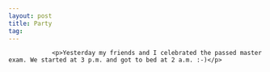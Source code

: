 ```yaml
---
layout: post
title: Party
tag: 
---
```



                <p>Yesterday my friends and I celebrated the passed master exam. We started at 3 p.m. and got to bed at 2 a.m. :-)</p>
            
